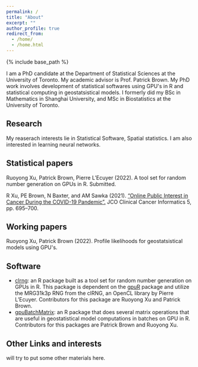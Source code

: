 ```yaml
---
permalink: /
title: "About"
excerpt: ""
author_profile: true
redirect_from: 
  - /home/
  - /home.html
---
```


{% include base_path %}

I am a PhD candidate at the Department of Statistical Sciences at the University of Toronto. My academic advisor is Prof. Patrick Brown. My PhD work involves development of statistical softwares using GPU's in R and statistical computing in geostatsistical models. I formerly did my BSc in Mathematics in Shanghai University, and MSc in Biostatistics at the University of Toronto. 


## Research
My reaserach interests lie in Statistical Software, Spatial statistics. I am also interested in learning neural networks.


## Statistical papers
Ruoyong Xu, Patrick Brown, Pierre L’Ecuyer (2022). A tool set for random number generation on GPUs in R. Submitted. 


R Xu, PE Brown, N Baxter, and AM Sawka (2021).
[“Online Public Interest in Cancer During the COVID-19 Pandemic”.](https://ascopubs.org/doi/10.1200/CCI.21.00036)
JCO Clinical Cancer Informatics 5, pp. 695–700.


## Working papers
Ruoyong Xu, Patrick Brown (2022). Profile likelihoods for geostatsistical models using GPU's.


## Software
* [clrng](https://github.com/ruoyongxu/clrng): an R package built as a tool set for random number generation on GPUs in R. This package is dependent on the [gpuR](https://github.com/cdeterman/gpuR) package and utilize the MRG31k3p RNG from the clRNG, an OpenCL library by Pierre L’Ecuyer. Contributors for this package are Ruoyong Xu and Patrick Brown.
* [gpuBatchMatrix](https://github.com/ruoyongxu/gpuBatchMatrix): an R package that does several matrix operations that are useful in geostatistical model computations in batches on GPU in R. Contributors for this packages are Patrick Brown and Ruoyong Xu.


## Other Links and interests 
will try to put some other materials here.






